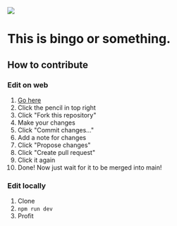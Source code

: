 ![](https://i.imgur.com/2tj3zVy.png)

# This is bingo or something.

## How to contribute

### Edit on web

1. [Go here](https://github.com/cgstvsn/pl-bingo/blob/master/app/tiles.ts)
2. Click the pencil in top right
3. Click "Fork this repository"
4. Make your changes
5. Click "Commit changes..."
6. Add a note for changes
7. Click "Propose changes"
8. Click "Create pull request"
9. Click it again
10. Done! Now just wait for it to be merged into main!

### Edit locally

1. Clone
2. `npm run dev`
3. Profit
